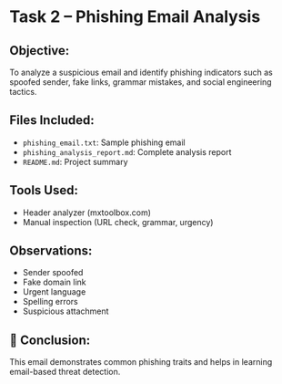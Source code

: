 # Task 2 – Phishing Email Analysis

##  Objective:
To analyze a suspicious email and identify phishing indicators such as spoofed sender, fake links, grammar mistakes, and social engineering tactics.

##  Files Included:
- `phishing_email.txt`: Sample phishing email
- `phishing_analysis_report.md`: Complete analysis report
- `README.md`: Project summary

##  Tools Used:
- Header analyzer (mxtoolbox.com)
- Manual inspection (URL check, grammar, urgency)

## Observations:
- Sender spoofed
- Fake domain link
- Urgent language
- Spelling errors
- Suspicious attachment

## 📝 Conclusion:
This email demonstrates common phishing traits and helps in learning email-based threat detection.
